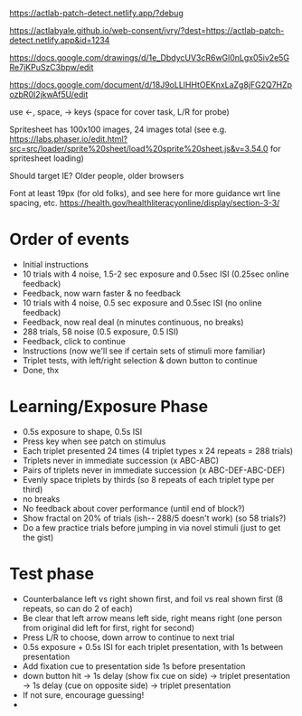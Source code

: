 https://actlab-patch-detect.netlify.app/?debug

https://actlabyale.github.io/web-consent/ivry/?dest=https://actlab-patch-detect.netlify.app&id=1234

https://docs.google.com/drawings/d/1e_DbdycUV3cR6wGl0nLgx05iv2e5GRe7jKPuSzC3bpw/edit

https://docs.google.com/document/d/18J9oLLlHHtOEKnxLaZg8jFG2Q7HZpozbR0I2jkwAf5U/edit

use ←, space, → keys (space for cover task, L/R for probe)

Spritesheet has 100x100 images, 24 images total (see e.g. https://labs.phaser.io/edit.html?src=src/loader/sprite%20sheet/load%20sprite%20sheet.js&v=3.54.0 for spritesheet loading)

Should target IE? Older people, older browsers

Font at least 19px (for old folks), and see here for more guidance wrt line spacing, etc. https://health.gov/healthliteracyonline/display/section-3-3/

# Order of events

- Initial instructions
- 10 trials with 4 noise, 1.5-2 sec exposure and 0.5sec ISI (0.25sec online feedback)
- Feedback, now warn faster & no feedback
- 10 trials with 4 noise, 0.5 sec exposure and 0.5sec ISI (no online feedback)
- Feedback, now real deal (n minutes continuous, no breaks)
- 288 trials, 58 noise (0.5 exposure, 0.5 ISI)
- Feedback, click to continue
- Instructions (now we'll see if certain sets of stimuli more familiar)
- Triplet tests, with left/right selection & down button to continue
- Done, thx

# Learning/Exposure Phase

- 0.5s exposure to shape, 0.5s ISI
- Press key when see patch on stimulus
- Each triplet presented 24 times (4 triplet types x 24 repeats = 288 trials)
- Triplets never in immediate succession (x ABC-ABC)
- Pairs of triplets never in immediate succession (x ABC-DEF-ABC-DEF)
- Evenly space triplets by thirds (so 8 repeats of each triplet type per third)
- no breaks
- No feedback about cover performance (until end of block?)
- Show fractal on 20% of trials (ish-- 288/5 doesn't work) (so 58 trials?)
- Do a few practice trials before jumping in via novel stimuli (just to get the gist)

# Test phase

- Counterbalance left vs right shown first, and foil vs real shown first (8 repeats, so can do 2 of each)
- Be clear that left arrow means left side, right means right (one person from original did left for first, right for second)
- Press L/R to choose, down arrow to continue to next trial
- 0.5s exposure + 0.5s ISI for each triplet presentation, with 1s between presentation
- Add fixation cue to presentation side 1s before presentation
- down button hit -> 1s delay (show fix cue on side) -> triplet presentation -> 1s delay (cue on opposite side) -> triplet presentation
- If not sure, encourage guessing!
-
